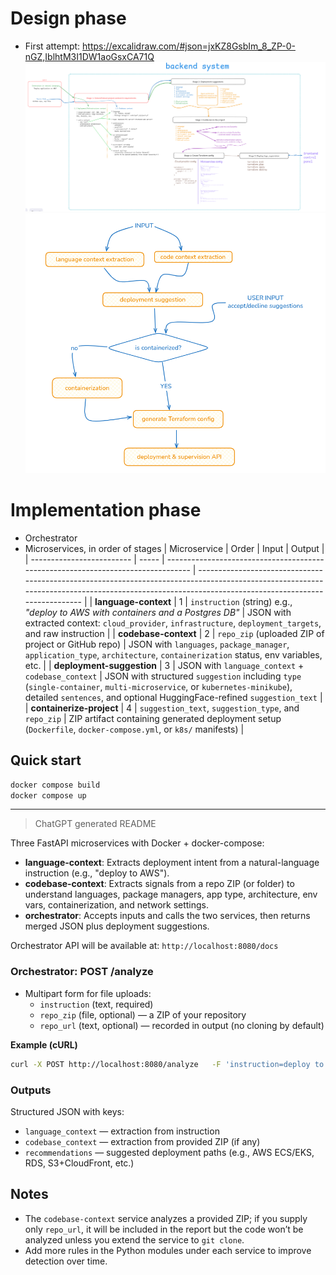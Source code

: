 # Design phase

- First attempt: https://excalidraw.com/#json=jxKZ8GsbIm_8_ZP-0-nGZ,IblhtM3I1DW1aoGsxCA71Q
  ![System design stages](docs/SystemDesign1.png)
  ![Microservices Architecture](docs/Architecture1.png)

# Implementation phase

- Orchestrator
- Microservices, in order of stages
  | Microservice | Order | Input | Output |
  | ------------------------- | ----- | -------------------------------------------------------------------------------- | ------------------------------------------------------------------------------------------------------------------------------------------------------------------------------------------------- |
  | **language-context** | 1 | `instruction` (string) e.g., _"deploy to AWS with containers and a Postgres DB"_ | JSON with extracted context: `cloud_provider`, `infrastructure`, `deployment_targets`, and raw instruction |
  | **codebase-context** | 2 | `repo_zip` (uploaded ZIP of project or GitHub repo) | JSON with `languages`, `package_manager`, `application_type`, `architecture`, `containerization` status, env variables, etc. |
  | **deployment-suggestion** | 3 | JSON with `language_context` + `codebase_context` | JSON with structured `suggestion` including `type` (`single-container`, `multi-microservice`, or `kubernetes-minikube`), detailed `sentences`, and optional HuggingFace-refined `suggestion_text` |
  | **containerize-project** | 4 | `suggestion_text`, `suggestion_type`, and `repo_zip` | ZIP artifact containing generated deployment setup (`Dockerfile`, `docker-compose.yml`, or `k8s/` manifests) |

## Quick start

```bash
docker compose build
docker compose up
```

---

> ChatGPT generated README

Three FastAPI microservices with Docker + docker-compose:

- **language-context**: Extracts deployment intent from a natural-language instruction (e.g., "deploy to AWS").
- **codebase-context**: Extracts signals from a repo ZIP (or folder) to understand languages, package managers, app type, architecture, env vars, containerization, and network settings.
- **orchestrator**: Accepts inputs and calls the two services, then returns merged JSON plus deployment suggestions.

Orchestrator API will be available at: `http://localhost:8080/docs`

### Orchestrator: POST /analyze

- Multipart form for file uploads:
  - `instruction` (text, required)
  - `repo_zip` (file, optional) — a ZIP of your repository
  - `repo_url` (text, optional) — recorded in output (no cloning by default)

**Example (cURL)**

```bash
curl -X POST http://localhost:8080/analyze   -F 'instruction=deploy to AWS with containers and a Postgres DB'   -F 'repo_zip=@/path/to/your/repo.zip'
```

### Outputs

Structured JSON with keys:

- `language_context` — extraction from instruction
- `codebase_context` — extraction from provided ZIP (if any)
- `recommendations` — suggested deployment paths (e.g., AWS ECS/EKS, RDS, S3+CloudFront, etc.)

## Notes

- The `codebase-context` service analyzes a provided ZIP; if you supply only `repo_url`, it will be included in the report but the code won’t be analyzed unless you extend the service to `git clone`.
- Add more rules in the Python modules under each service to improve detection over time.
